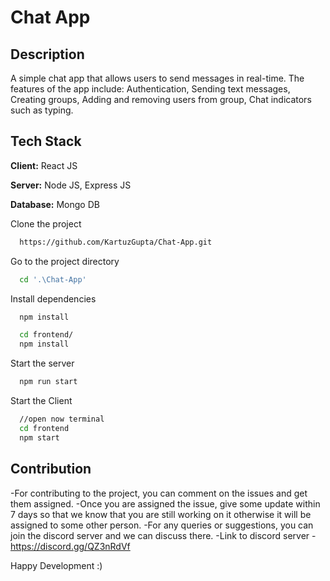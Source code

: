 
# Chat App

## Description

A simple chat app that allows users to send messages in real-time. The features of the app include: Authentication, Sending text messages, Creating groups, Adding and removing users from group, Chat indicators such as typing.

## Tech Stack

**Client:** React JS

**Server:** Node JS, Express JS

**Database:** Mongo DB
  
Clone the project
```bash
  https://github.com/KartuzGupta/Chat-App.git
```
Go to the project directory

```bash
  cd '.\Chat-App'
```

Install dependencies

```bash
  npm install
```

```bash
  cd frontend/
  npm install
```

Start the server

```bash
  npm run start
```
Start the Client

```bash
  //open now terminal
  cd frontend
  npm start
```
## Contribution

-For contributing to the project, you can comment on the issues and get them assigned. 
-Once you are assigned the issue, give some update within 7 days so that we know that you are still working on it otherwise it will be assigned to some other person.
-For any queries or suggestions, you can join the discord server and we can discuss there.
-Link to discord server - https://discord.gg/QZ3nRdVf

Happy Development :)
